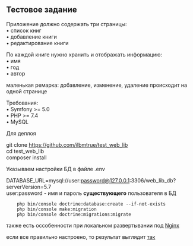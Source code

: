 ## Тестовое задание

Приложение должно содержать три страницы:  
•	список книг  
•	добавление книги  
•	редактирование книги  
  
По каждой книге нужно хранить и отображать информацию:  
•	имя  
•	год  
•	автор  
  
маленькая ремарка: добавление, изменение, удаление происходит на одной странице  
  
  
Требования:  
•	Symfony >= 5.0  
•	PHP >= 7.4  
•	MySQL  
  
Для деплоя  

git clone https://github.com/ilbmtrue/test_web_lib  
cd test_web_lib  
composer install  

Указываем настройки БД в файле .env  
  
DATABASE_URL=mysql://user:password@127.0.0.1:3306/web_lib_db?serverVersion=5.7  
user:password  - имя и пароль **существующего** пользователя в БД

```
    php bin/console doctrine:database:create --if-not-exists  
    php bin/console make:migration  
    php bin/console doctrine:migrations:migrate  
```

также есть оссобенности при локальном развертывании под [Nginx](https://symfony.com/doc/current/setup/web_server_configuration.html#nginx)

если все правильно настроено, то результат выглядит [так](https://test-web-lib.herokuapp.com/)
